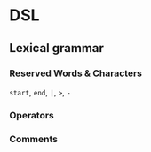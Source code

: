 DSL
===

Lexical grammar
---


### Reserved Words & Characters
`start`, `end`, `|`, `>`, `-`

### Operators


### Comments

